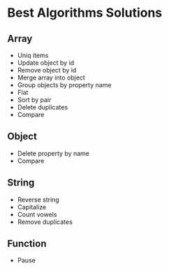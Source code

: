 # Best Algorithms Solutions

## Array
- Uniq items
- Update object by id
- Remove object by id
- Merge array into object
- Group objects by property name
- Flat
- Sort by pair
- Delete duplicates
- Compare
## Object
- Delete property by name
- Compare
## String
- Reverse string
- Capitalize
- Count vowels
- Remove duplicates
## Function
- Pause
